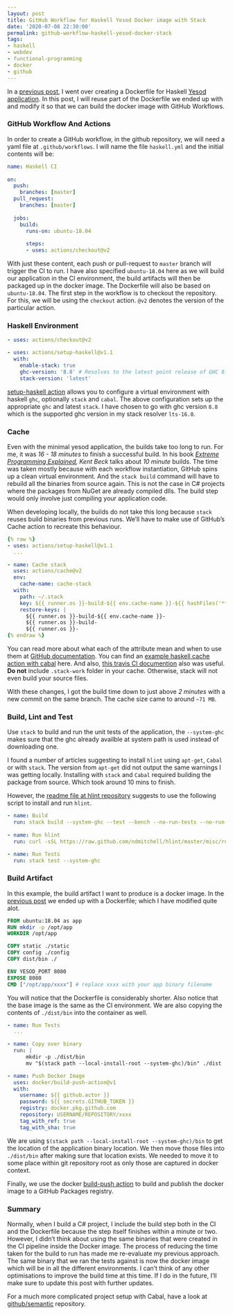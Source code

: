 ```yaml
---
layout: post
title: GitHub Workflow for Haskell Yesod Docker image with Stack
date: '2020-07-08 22:30:00'
permalink: github-workflow-haskell-yesod-docker-stack
tags:
- haskell
- webdev
- functional-programming
- docker
- github
---
```


In a [previous post][], I went over creating a Dockerfile for Haskell
[Yesod application][]. In this post, I will reuse part of the Dockerfile we
ended up with and modify it so that we can build the docker image with GitHub
Workflows.

### GitHub Workflow And Actions

In order to create a GitHub workflow, in the github repository, we will need a
yaml file at `.github/workflows`. I will name the file `haskell.yml` and the
initial contents will be:

```yaml
name: Haskell CI
    
on:
  push:
    branches: [master]
  pull_request:
    branches: [master]
    
  jobs:
    build:
      runs-on: ubuntu-18.04
    
      steps:
      - uses: actions/checkout@v2
```

With just these content, each push or pull-request to `master` branch will
trigger the CI to run. I have also specified `ubuntu-18.04` here as we will
build our application in the CI environment, the build artifacts will then be
packaged up in the docker image. The Dockerfile will also be based on
`ubuntu-18.04`. The first step in the workflow is to checkout the repository.
For this, we will be using the `checkout` action. `@v2` denotes
the version of the particular action.

### Haskell Environment

```yaml
- uses: actions/checkout@v2

- uses: actions/setup-haskell@v1.1
  with:
    enable-stack: true
    ghc-version: '8.8' # Resolves to the latest point release of GHC 8.8
    stack-version: 'latest'
```

[setup-haskell action][] allows you to configure a virtual environment with
haskell `ghc`, optionally `stack` and `cabal`. The above configuration sets up
the appropriate `ghc` and latest `stack`. I have chosen to go with ghc version
`8.8` which is the supported ghc version in my stack resolver `lts-16.0`.

### Cache

Even with the minimal yesod application, the builds take too long to run. For
me, it was _16 - 18 minutes_ to finish a successful build. In his book 
_[Extreme Programming Explained], Kent Beck_ talks about _10 minute_ builds.
The time was taken mostly because with each workflow instantiation, GitHub
spins up a clean virtual environment. And the `stack build` command will have
to rebuild all the binaries from source again. This is not the case in C#
projects where the packages from NuGet are already compiled dlls. The build
step would only involve just compiling your application code.

When developing locally, the builds do not take this long because `stack`
reuses build binaries from previous runs. We’ll have to make use of GitHub’s
Cache action to recreate this behaviour.

```yaml
{% raw %}
- uses: actions/setup-haskell@v1.1
  ...

- name: Cache stack
  uses: actions/cache@v2
  env:
    cache-name: cache-stack
  with:
    path: ~/.stack
    key: ${{ runner.os }}-build-${{ env.cache-name }}-${{ hashFiles('**/stack.yaml.lock') }}
    restore-keys: |
      ${{ runner.os }}-build-${{ env.cache-name }}-
      ${{ runner.os }}-build-
      ${{ runner.os }}-
{% endraw %}
```

You can read more about what each of the attribute mean and when to use them at
[GitHub documentation][]. You can find an
[example haskell cache action with cabal][] here. And also,
[this travis CI documention][] also was useful. **Do not** include
`.stack-work` folder in your cache. Otherwise, stack will not even build your
source files.

With these changes, I got the build time down to just above _2 minutes_ with a
new commit on the same branch. The cache size came to around `~71 MB`.

### Build, Lint and Test

Use `stack` to build and run the unit tests of the application, the
`--system-ghc` makes sure that the ghc already availble at system path is used
instead of downloading one.

I found a number of articles suggesting to install `hlint` using `apt-get`,
`Cabal` or with `stack`. The version from `apt-get` did not output the same
warnings I was getting locally. Installing with `stack` and `Cabal` required
building the package from source. Which took around 10 mins to finish.

However, the [readme file at hlint repository][] suggests to use the following
script to install and run `hlint`.

```yaml
- name: Build
  run: stack build --system-ghc --test --bench --no-run-tests --no-run-benchmarks
  
- name: Run hlint
  run: curl -sSL https://raw.github.com/ndmitchell/hlint/master/misc/run.sh | sh -s .

- name: Run Tests
  run: stack test --system-ghc
```

### Build Artifact

In this example, the build artifact I want to produce is a docker image. In the
[previous post][] we ended up with a Dockerfile; which I have modified quite
alot.

```Dockerfile
FROM ubuntu:18.04 as app
RUN mkdir -p /opt/app
WORKDIR /opt/app

COPY static ./static
COPY config ./config
COPY dist/bin ./

ENV YESOD_PORT 8080
EXPOSE 8080
CMD ["/opt/app/xxxx"] # replace xxxx with your app binary filename
```

You will notice that the Dockerfile is considerably shorter. Also notice that
the base image is the same as the CI environment. We are also copying the
contents of `./dist/bin` into the container as well.

```yaml
- name: Run Tests
  ...

- name: Copy over binary
  run: |
      mkdir -p ./dist/bin
      mv "$(stack path --local-install-root --system-ghc)/bin" ./dist

- name: Push Docker Image
  uses: docker/build-push-action@v1
  with:
    username: ${{ github.actor }}
    password: ${{ secrets.GITHUB_TOKEN }}
    registry: docker.pkg.github.com
    repository: USERNAME/REPOSITORY/xxxx
    tag_with_ref: true
    tag_with_sha: true
```

We are using `$(stack path --local-install-root --system-ghc)/bin` to get the
location of the application binary location. We then move those files into
`./dist/bin` after making sure that location exists. We needed to move it to
some place within git repository root as only those are captured in docker 
context.

Finally, we use the docker [build-push action][] to build and publish the
docker image to a GitHub Packages registry.

### Summary

Normally, when I build a C# project, I include the build step both in the CI
and the Dockerfile because the step itself finishes within a minute or two.
However, I didn’t think about using the same binaries that were created in the
CI pipeline inside the Docker image. The process of reducing the time taken for
the build to run has made me re-evaluate my previous approach. The same binary
that we ran the tests against is now the docker image which will be in all the
different environments. I can’t think of any other optimisations to improve the
build time at this time. If I do in the future, I’ll make sure to update this
post with further updates.

For a much more complicated project setup with Cabal, have a look at
[github/semantic][] repository.

[previous post]: <{% post_url 2020-06-27-haskell-yesod-web-app-in-docker %}>
[Yesod application]: <https://www.yesodweb.com/>
[setup-haskell action]: <https://github.com/actions/setup-haskell>
[Extreme Programming Explained]: <https://www.goodreads.com/book/show/67833.Extreme_Programming_Explained>
[GitHub documentation]: <https://help.github.com/en/actions/configuring-and-managing-workflows/caching-dependencies-to-speed-up-workflows>
[example haskell cache action with cabal]: <https://github.com/actions/cache/blob/master/examples.md#haskell---cabal>
[this travis CI documention]: <https://docs.haskellstack.org/en/stable/travis_ci/#container-infrastructure>
[readme file at hlint repository]: <https://github.com/ndmitchell/hlint#running-with-continuous-integration>
[build-push action]: <https://github.com/marketplace/actions/build-and-push-docker-images>
[github/semantic]: <https://github.com/github/semantic/blob/master/.github/workflows/haskell.yml>

